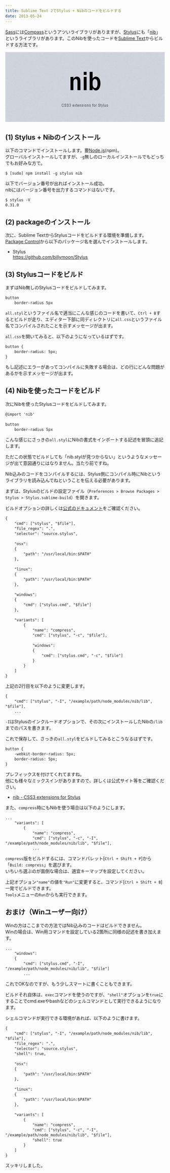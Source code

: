 ```yaml
---
title: Sublime Text 2でStylus + Nibのコードをビルドする
date: 2013-05-24
---
```

<p><a href="http://sass-lang.com/">Sass</a>には<a href="http://compass-style.org/">Compass</a>というアツいライブラリがありますが、<a href="http://learnboost.github.com/stylus/">Stylus</a>にも「<a href="http://visionmedia.github.io/nib/">nib</a>」というライブラリがあります。このNibを使ったコードを<a href="http://www.sublimetext.com/">Sublime Text</a>からビルドする方法です。</p>

<!--more-->

<p><img src="/img/2013/05/nib.jpg" alt="nib" width="590" height="220" /></p>

<h2>(1) Stylus + Nibのインストール</h2>

<p>以下のコマンドでインストールします。要<a href="http://nodejs.org/">Node.js</a>(npm)。<br>グローバルインストールしてますが、<code>-g</code>無しのローカルインストールでもどっちでもお好みな方で。</p>

<pre class="prettyprint"><code>$ [sudo] npm install -g stylus nib</code></pre>

<p>以下でバージョン番号が出ればインストール成功。<br>nibにはバージョン番号を出力するコマンドはないです。</p>

<pre class="prettyprint"><code>$ stylus -V
0.31.0</code></pre>

<h2>(2) packageのインストール</h2>

<p>次に、Sublime TextからStylusコードをビルドする環境を準備します。 <a href="http://wbond.net/sublime_packages/package_control">Package Control</a>から以下のパッケージ名を選んでインストールします。</p>

<ul>
<li>Stylus<br><a href="https://github.com/billymoon/Stylus">https://github.com/billymoon/Stylus</a></li>
</ul>

<h2>(3) Stylusコードをビルド</h2>

<p>まずはNib無しのStylusコードをビルドしてみます。</p>

<pre class="prettyprint"><code>button
	border-radius 5px</code></pre>

<p><code>all.styl</code>というファイル名で適当にこんな感じのコードを書いて、<code>Ctrl + B</code>するとビルドが走り、エディター下部に同ディレクトリに<code>all.css</code>というファイル名でコンパイルされたことを示すメッセージが出ます。</p>

<p><code>all.css</code>を開いてみると、以下のようになっているはずです。</p>

<pre class="prettyprint"><code>button {
	border-radius: 5px;
}</code></pre>

<p>もし記述にエラーがあってコンパイルに失敗する場合は、どの行にどんな問題があるかを示すメッセージが出ます。</p>

<h2>(4) Nibを使ったコードをビルド</h2>

<p>次にNibを使ったStylusコードをビルドしてみます。</p>

<pre class="prettyprint"><code>@import 'nib'

button
	border-radius 5px</code></pre>

<p>こんな感じにさっきの<code>all.styl</code>にNibの書式をインポートする記述を冒頭に追記します。</p>

<p>ただこの状態でビルドしても「nib.stylが見つからない」というようなメッセージが出て意図通りにはなりません。当たり前ですね。</p>

<p>Nib込みのコードをコンパイルするには、Stylus側にコンパイル時にNibというライブラリを読み込んでねということを伝える必要があります。</p>

<p>まずは、Stylusのビルドの設定ファイル（<code>Preferences &gt; Browse Packages &gt; Stylus &gt; Stylus.sublime-build</code>）を開きます。</p>

<p>ビルドオプションの詳しくは<a href="http://docs.sublimetext.info/en/latest/reference/build_systems.html">公式のドキュメント</a>をご確認ください。</p>

<pre class="prettyprint"><code>{
	"cmd": ["stylus", "$file"],
	"file_regex": ".",
	"selector": "source.stylus",

	"osx":
	{
		"path": "/usr/local/bin:$PATH"
	},

	"linux":
	{
		"path": "/usr/local/bin:$PATH"
	},

	"windows":
	{
		"cmd": ["stylus.cmd", "$file"]
	},

	"variants": [
		{
			"name": "compress",
			"cmd": ["stylus", "-c", "$file"],

			"windows":
			{
				"cmd": ["stylus.cmd", "-c", "$file"]
			}
		}
	]
}</code></pre>

<p>上記の2行目を以下のように変更します。</p>

<pre class="prettyprint"><code>{
	"cmd": ["stylus", "-I", "/example/path/node_modules/nib/lib", "$file"],
	...</code></pre>

<p><code>-I</code>はStylusのインクルードオプションで、その次にインストールしたNibの<code>/lib</code>までのパスを書きます。</p>

<p>これで保存して、さっきの<code>all.styl</code>をビルドしてみるとこうなるはずです。</p>

<pre class="prettyprint"><code>button {
	-webkit-border-radius: 5px;
	border-radius: 5px;
}</code></pre>

<p>プレフィックスを付けてくれてますね。<br>他にも様々なミックスインがありますので、詳しくは公式サイト等をご確認ください。</p>

<ul>
<li><a href="http://visionmedia.github.io/nib/">nib - CSS3 extensions for Stylus</a></li>
</ul>

<p>また、<code>compress</code>時にもNibを使う場合は以下のようにします。</p>

<pre class="prettyprint"><code>...
	"variants": [
		{
			"name": "compress",
			"cmd": ["stylus", "-c", "-I", "/example/path/node_modules/nib/lib", "$file"],
			...</code></pre>

<p><code>compress</code>版をビルドするには、コマンドパレット[<code>Ctrl + Shift + P</code>]から「<code>Build: compress</code>」を選びます。<br>いちいち選ぶのが面倒な場合は、適宜キーマップを設定してください。</p>

<p>上記オプション<code>"name"</code>の値を<code>"Run"</code>に変更すると、コマンド[<code>Ctrl + Shift + B</code>]一発でビルドできます。<br><code>Tools</code>メニューの<code>Run</code>からも実行できます。</p>

<h2>おまけ（Winユーザー向け）</h2>

<p>Winの方はここまでの方法ではNib込みのコードはビルドできません。<br>Winの場合は、Win用コマンドを設定している2箇所に同様の記述を書き加えます。</p>

<pre class="prettyprint"><code>...
	"windows":
	{
		"cmd": ["stylus.cmd", "-I", "/example/path/node_modules/nib/lib", "$file"]
		...</code></pre>

<p>これでOKなのですが、もう少しスマートに書くこともできます。</p>

<p>ビルドそれ自体は、<code>exec</code>コマンドを使うのですが、<code>"shell"</code>オプションを<code>true</code>にすることでcmd.exeやbashなどのシェルコマンドとして実行できるようになります。</p>

<p>シェルコマンドが実行できる環境があれば、以下のように書けます。</p>

<pre class="prettyprint"><code>{
	"cmd": ["stylus", "-I", "/example/path/node_modules/nib/lib", "$file"],
	"file_regex": ".",
	"selector": "source.stylus",
	"shell": true,

	"osx":
	{
		"path": "/usr/local/bin:$PATH"
	},

	"linux":
	{
		"path": "/usr/local/bin:$PATH"
	},

	"variants": [
		{
			"name": "compress",
			"cmd": ["stylus", "-c", "-I", "/example/path/node_modules/nib/lib", "$file"],
			"shell": true
		}
	]
}</code></pre>

<p>スッキリしました。</p>
